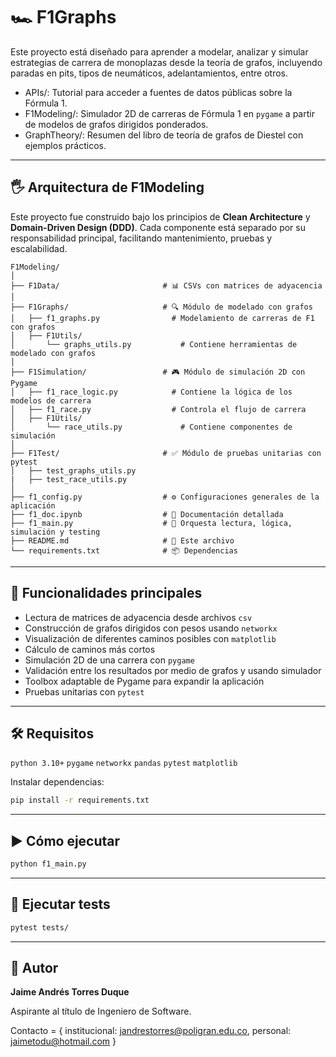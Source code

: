 # 🏎️ F1Graphs

Este proyecto está diseñado para aprender a modelar, analizar y simular estrategias de carrera de monoplazas desde la teoría de grafos, incluyendo paradas en pits, tipos de neumáticos, adelantamientos, entre otros.

* APIs/: Tutorial para acceder a fuentes de datos públicas sobre la Fórmula 1.
* F1Modeling/: Simulador 2D de carreras de Fórmula 1 en `pygame` a partir de modelos de grafos dirigidos ponderados. 
* GraphTheory/: Resumen del libro de teoría de grafos de Diestel con ejemplos prácticos.

---

## 🖐️ Arquitectura de F1Modeling

Este proyecto fue construido bajo los principios de **Clean Architecture** y **Domain-Driven Design (DDD)**. Cada componente está separado por su responsabilidad principal, facilitando mantenimiento, pruebas y escalabilidad.

```
F1Modeling/
│
├── F1Data/                       # 📊 CSVs con matrices de adyacencia
│
├── F1Graphs/                     # 🔍 Módulo de modelado con grafos
│   ├── f1_graphs.py                # Modelamiento de carreras de F1 con grafos
│   ├── F1Utils/                
│       └── graphs_utils.py           # Contiene herramientas de modelado con grafos
│
├── F1Simulation/                 # 🎮 Módulo de simulación 2D con Pygame
│   ├── f1_race_logic.py            # Contiene la lógica de los modelos de carrera
│   ├── f1_race.py                  # Controla el flujo de carrera
│   ├── F1Utils/                    
│       └── race_utils.py             # Contiene componentes de simulación
│
├── F1Test/                       # ✅ Módulo de pruebas unitarias con pytest
│   ├── test_graphs_utils.py
|   ├── test_race_utils.py
│
├── f1_config.py                  # ⚙️ Configuraciones generales de la aplicación
├── f1_doc.ipynb                  # 📝 Documentación detallada
├── f1_main.py                    # 🔁 Orquesta lectura, lógica, simulación y testing
├── README.md                     # 📝 Este archivo
└── requirements.txt              # 📦 Dependencias
```

---

## 🚀 Funcionalidades principales

* Lectura de matrices de adyacencia desde archivos `csv`
* Construcción de grafos dirigidos con pesos usando `networkx`
* Visualización de diferentes caminos posibles con `matplotlib`
* Cálculo de caminos más cortos
* Simulación 2D de una carrera con `pygame`
* Validación entre los resultados por medio de grafos y usando simulador
* Toolbox adaptable de Pygame para expandir la aplicación
* Pruebas unitarias con `pytest`

---

## 🛠️ Requisitos

`python 3.10+` `pygame` `networkx` `pandas` `pytest` `matplotlib`

Instalar dependencias:

```bash
pip install -r requirements.txt
```

---

## ▶️ Cómo ejecutar

```bash
python f1_main.py
```

---

## 🧪 Ejecutar tests

```bash
pytest tests/
```

---

## 📍 Autor

**Jaime Andrés Torres Duque**

Aspirante al título de Ingeniero de Software.

Contacto = { 
institucional: jandrestorres@poligran.edu.co, 
personal: jaimetodu@hotmail.com
}
